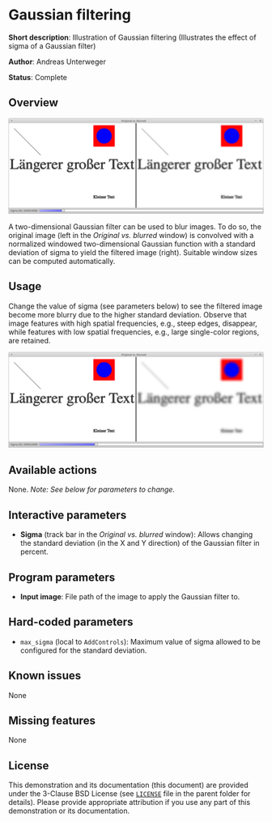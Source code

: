 Gaussian filtering
==================

**Short description**: Illustration of Gaussian filtering (Illustrates the effect of sigma of a Gaussian filter)

**Author**: Andreas Unterweger

**Status**: Complete

Overview
--------

![Screenshot](../screenshots/gaussian.png)

A two-dimensional Gaussian filter can be used to blur images. To do so, the original image (left in the *Original vs. blurred* window) is convolved with a normalized windowed two-dimensional Gaussian function with a standard deviation of sigma to yield the filtered image (right). Suitable window sizes can be computed automatically.

Usage
-----

Change the value of sigma (see parameters below) to see the filtered image become more blurry due to the higher standard deviation. Observe that image features with high spatial frequencies, e.g., steep edges, disappear, while features with low spatial frequencies, e.g., large single-color regions, are retained.

![Screenshot after setting sigma to 5](../screenshots/gaussian_sigma5.png)

Available actions
-----------------

None. *Note: See below for parameters to change.*

Interactive parameters
----------------------

* **Sigma** (track bar in the *Original vs. blurred* window): Allows changing the standard deviation (in the X and Y direction) of the Gaussian filter in percent.

Program parameters
------------------

* **Input image**: File path of the image to apply the Gaussian filter to.

Hard-coded parameters
---------------------

* `max_sigma` (local to `AddControls`): Maximum value of sigma allowed to be configured for the standard deviation.

Known issues
------------

None

Missing features
----------------

None

License
-------

This demonstration and its documentation (this document) are provided under the 3-Clause BSD License (see [`LICENSE`](../LICENSE) file in the parent folder for details). Please provide appropriate attribution if you use any part of this demonstration or its documentation.
